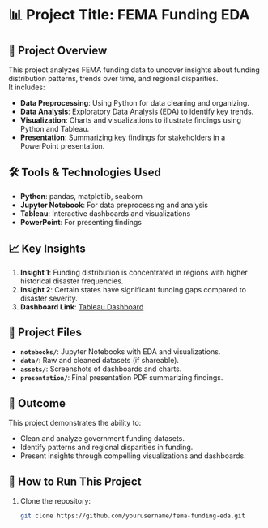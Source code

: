 # 📊 Project Title: FEMA Funding EDA  

## 🚀 Project Overview  
This project analyzes FEMA funding data to uncover insights about funding distribution patterns, trends over time, and regional disparities.  
It includes:  
- **Data Preprocessing**: Using Python for data cleaning and organizing.  
- **Data Analysis**: Exploratory Data Analysis (EDA) to identify key trends.  
- **Visualization**: Charts and visualizations to illustrate findings using Python and Tableau.  
- **Presentation**: Summarizing key findings for stakeholders in a PowerPoint presentation.  

## 🛠️ Tools & Technologies Used  
- **Python**: pandas, matplotlib, seaborn  
- **Jupyter Notebook**: For data preprocessing and analysis  
- **Tableau**: Interactive dashboards and visualizations  
- **PowerPoint**: For presenting findings  

## 📈 Key Insights  
1. **Insight 1**: Funding distribution is concentrated in regions with higher historical disaster frequencies.  
2. **Insight 2**: Certain states have significant funding gaps compared to disaster severity.  
3. **Dashboard Link**: [Tableau Dashboard](#)  

## 📁 Project Files  
- **`notebooks/`**: Jupyter Notebooks with EDA and visualizations.  
- **`data/`**: Raw and cleaned datasets (if shareable).  
- **`assets/`**: Screenshots of dashboards and charts.  
- **`presentation/`**: Final presentation PDF summarizing findings.  

## 🎯 Outcome  
This project demonstrates the ability to:  
- Clean and analyze government funding datasets.  
- Identify patterns and regional disparities in funding.  
- Present insights through compelling visualizations and dashboards.  

## 🚀 How to Run This Project  
1. Clone the repository:  
   ```bash
   git clone https://github.com/yourusername/fema-funding-eda.git
